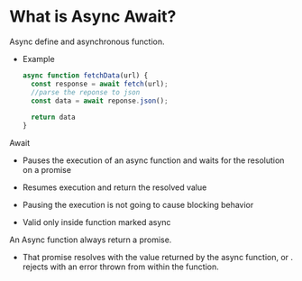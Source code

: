 # What is Async Await?

Async define and asynchronous function. 

  - Example
    ```js 
    async function fetchData(url) {
      const response = await fetch(url);
      //parse the reponse to json
      const data = await reponse.json();
      
      return data
    }
    ```

Await

  - Pauses the execution of an async function and waits for the resolution on a promise
  
  - Resumes execution and return the resolved value
  
  - Pausing the execution is not going to cause blocking behavior
  
  - Valid only inside function marked async
  
An Async function always return a promise. 

  - That promise resolves 
  with the value returned by the async function, or . rejects with an error thrown from within the function.
